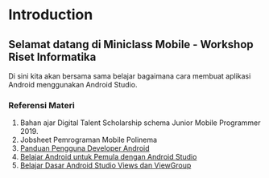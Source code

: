 # Introduction

## Selamat datang di Miniclass Mobile - Workshop Riset Informatika

Di sini kita akan bersama sama belajar bagaimana cara membuat aplikasi Android menggunakan Android Studio.

### Referensi Materi

1. Bahan ajar Digital Talent Scholarship schema Junior Mobile Programmer 2019.
2. Jobsheet Pemrograman Mobile Polinema
3. [Panduan Pengguna Developer Android](https://developer.android.com/studio/intro?hl=id)
4. [Belajar Android untuk Pemula dengan Android Studio](https://badoystudio.com/belajar-android-untuk-pemula/)
5. [Belajar Dasar Android Studio Views dan ViewGroup](https://www.forumkoding.com/2020/04/belajar-dasar-android-studio-views-dan.html)

